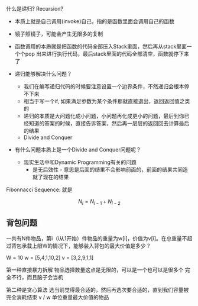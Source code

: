 什么是递归? Recursion?

- 本质上就是自己调用(invoke)自己，指的是函数里面会调用自己的函数
- 镜子照镜子，可能会产生无限多的复制
- 函数调用的本质就是把函数的代码全部压入Stack里面，然后再从stack里面一个个pop 出来进行执行代码，最后stack里面的代码全部清空，函数就停下来了


- 递归能够解决什么问题？
	- 我们在编写递归代码的时候要注意设置一个边界条件，不然递归会根本停不下来
	- 相当于写一个if, 如果满足参数为某个条件那就直接退出，返回返回值之类的
	- 递归的本质是大问题化成小问题，小问题再化成更小的问题，最后到你已经知道的答案的时候，直接告诉答案，然后再一层层的返回回去计算最后的结果
	- Divide and Conquer
- 有什么问题本质上是一个Divide and Conquer问题呢？
	- 现实生活中和Dynamic Programming有关的问题
		- 是无后效性 - 意思是后面的结果不会影响前面的，前面的结果共同造就了现在的结果

Fibonnacci Sequence: 就是 

$$
N_i = N_{i-1} + N_{i-2} 
$$




## 背包问题
一共有N件物品，第i（i从1开始）件物品的重量为w[i]，价值为v[i]。在总重量不超过背包承载上限W的情况下，能够装入背包的最大价值是多少？

W = 10
w = [5,4,1,10,2]
v = [3,2,9,1,1]

第一种直接暴力拆解
物品选择数量这点是无限的，可以是一个也可以是很多个
完全不行，而且脑子会当机

第二种是贪心算法
 选当前觉得最合适的，然后再选次要合适的，直到我们容量被完全消耗结束
 v / w 单位重量最大价值的物品



